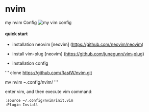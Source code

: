 # nvim
my nvim Config
![my vim config](https://github.com/RastW/nvim/image/myVimConfig.png)

#### quick start

- installation neovim
[neovim] (https://github.com/neovim/neovim)

- install vim-plug
[neovim] (https://github.com/junegunn/vim-plug)

- installation config

'''
clone https://github.com/RastW/nvim.git

mv nvim ~.config/nvim/
'''

enter vim, and then execute vim command:
```
:source ~/.config/nvim/init.vim
:Plugin Install
```

